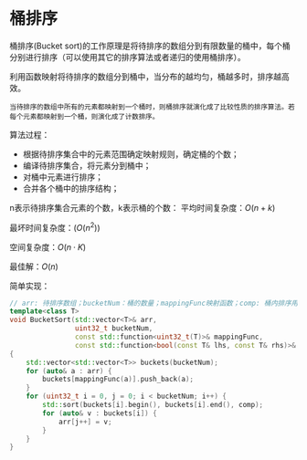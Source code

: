 # 桶排序

桶排序(Bucket sort)的工作原理是将待排序的数组分到有限数量的桶中，每个桶分别进行排序（可以使用其它的排序算法或者递归的使用桶排序）。

利用函数映射将待排序的数组分到桶中，当分布的越均匀，桶越多时，排序越高效。

```note
当待排序的数组中所有的元素都映射到一个桶时，则桶排序就演化成了比较性质的排序算法。若每个元素都映射到一个桶，则演化成了计数排序。
```

算法过程：
+ 根据待排序集合中的元素范围确定映射规则，确定桶的个数；
+ 编译待排序集合，将元素分到桶中；
+ 对桶中元素进行排序；
+ 合并各个桶中的排序结构；

n表示待排序集合元素的个数，k表示桶的个数：
平均时间复杂度：$O(n+k)$

最坏时间复杂度：$(O(n^2))$

空间复杂度：$O(n·K)$

最佳解：$O(n)$

简单实现：

```cpp
// arr: 待排序数组；bucketNum：桶的数量；mappingFunc映射函数；comp: 桶内排序用的比较函数
template<class T>
void BucketSort(std::vector<T>& arr,
                uint32_t bucketNum,
                const std::function<uint32_t(T)>& mappingFunc,
                const std::function<bool(const T& lhs, const T& rhs)>& comp = std::less<T>())
{
    std::vector<std::vector<T>> buckets(bucketNum);
    for (auto& a : arr) {
        buckets[mappingFunc(a)].push_back(a);
    }
    for (uint32_t i = 0, j = 0; i < bucketNum; i++) {
        std::sort(buckets[i].begin(), buckets[i].end(), comp);
        for (auto& v : buckets[i]) {
            arr[j++] = v;
        }
    }
}
```
